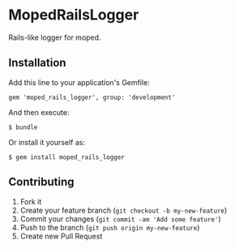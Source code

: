 # MopedRailsLogger

Rails-like logger for moped.

## Installation

Add this line to your application's Gemfile:

    gem 'moped_rails_logger', group: 'development'

And then execute:

    $ bundle

Or install it yourself as:

    $ gem install moped_rails_logger

## Contributing

1. Fork it
2. Create your feature branch (`git checkout -b my-new-feature`)
3. Commit your changes (`git commit -am 'Add some feature'`)
4. Push to the branch (`git push origin my-new-feature`)
5. Create new Pull Request
